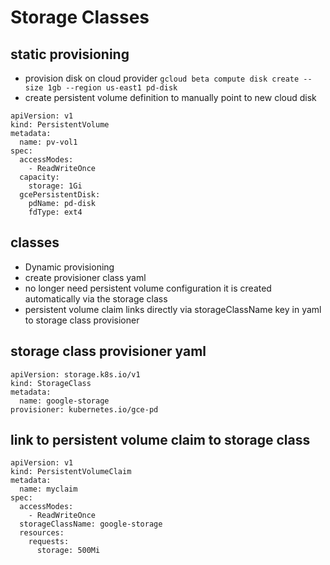 # Storage Classes

## static provisioning
* provision disk on cloud provider
`gcloud beta compute disk create --size 1gb --region us-east1 pd-disk`
* create persistent volume definition to manually point to new cloud disk
```
apiVersion: v1
kind: PersistentVolume
metadata:
  name: pv-vol1
spec:
  accessModes:
    - ReadWriteOnce
  capacity:
    storage: 1Gi
  gcePersistentDisk:
    pdName: pd-disk
    fdType: ext4
```
## classes
* Dynamic provisioning
* create provisioner class yaml
* no longer need persistent volume configuration it is created automatically via the storage class
* persistent volume claim links directly via storageClassName key in yaml to storage class provisioner

## storage class provisioner yaml
```
apiVersion: storage.k8s.io/v1
kind: StorageClass
metadata:
  name: google-storage
provisioner: kubernetes.io/gce-pd
```

## link to persistent volume claim to storage class
```
apiVersion: v1
kind: PersistentVolumeClaim
metadata:
  name: myclaim
spec:
  accessModes:
    - ReadWriteOnce
  storageClassName: google-storage
  resources:
    requests:
      storage: 500Mi
```